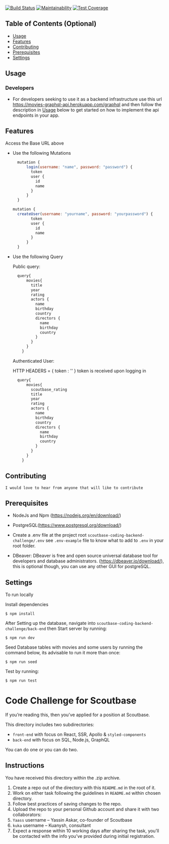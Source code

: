 [![Build Status](https://travis-ci.com/oyewoas/scoutbase-coding-backend-challenge.svg?token=UhTLyPmC4FJFTsy9LJJ1&branch=develop)](https://travis-ci.com/oyewoas/scoutbase-coding-backend-challenge)
[![Maintainability](https://api.codeclimate.com/v1/badges/eec3cfdc2df501237031/maintainability)](https://codeclimate.com/github/oyewoas/scoutbase-coding-backend-challenge/maintainability)
[![Test Coverage](https://api.codeclimate.com/v1/badges/eec3cfdc2df501237031/test_coverage)](https://codeclimate.com/github/oyewoas/scoutbase-coding-backend-challenge/test_coverage)
## Table of Contents (Optional)

- [Usage](#usage)
- [Features](#features)
- [Contributing](#contributing)
- [Prerequisites](#prerequisites)
- [Settings](#settings)


## Usage

### Developers
- For developers seeking to use it as a backend infrastructure use this url https://movies-graphql-api.herokuapp.com/graphql and then follow the description in [Usage](#usage) below to get started on how to implement the api endpoints in your app.    

## Features
   Access the Base URL above

- Use the following Mutations

  ```javascript
    mutation {
        login(username: "name", password: "password") {
          token
          user {
            id
            name
          }
        }
    }
  ```


  ```javascript
  mutation {
    createUser(username: "yourname", password: "yourpassword") {
          token
          user {
            id
            name
          }
        }
    }
  ```


- Use the following Query

  Public query:
  ```javascript
    query{
        movies{
          title
          year
          rating
          actors {
            name
            birthday
            country
            directors {
              name
              birthday
              country
            }
          }
        }
      }
  ```

  Authenticated User:

  HTTP HEADERS = { token : '' }
  token is received upon logging in

  ```javascript
    query{
        movies{
          scoutbase_rating
          title
          year
          rating
          actors {
            name
            birthday
            country
            directors {
              name
              birthday
              country
            }
          }
        }
      }
  ```

## Contributing
    I would love to hear from anyone that will like to contribute

## Prerequisites
- NodeJs and Npm (https://nodejs.org/en/download/)

- PostgreSQL(https://www.postgresql.org/download/)

- Create a .env file at the project root `scoutbase-coding-backend-challenge/.env` see `.env-example` file to know what to add to `.env` in your root folder.

- DBeaver: DBeaver is free and open source universal database tool for developers and database administrators.
  (https://dbeaver.io/download/), this is optional though, you can use any other GUI for postgreSQL.

## Settings

  To run locally

  Install dependencies

   ```shell
   $ npm install
   ```
  After Setting up the database, navigate into `scoutbase-coding-backend-challenge/back-end` then Start server by running:

   ```shell
   $ npm run dev
   ```
  Seed Database tables with movies and some users by running the command below, its advisable to run it more than once:

   ```shell
   $ npm run seed
   ```

   Test by running:
   ```shell
   $ npm run test
   ```



# Code Challenge for Scoutbase

If you’re reading this, then you’ve applied for a position at Scoutbase.

This directory includes two subdirectories:

- `front-end` with focus on React, SSR, Apollo & `styled-components`
- `back-end` with focus on SQL, Node.js, GraphQL

You can do one or you can do two.

## Instructions

You have received this directory within the .zip archive.

1. Create a repo out of the directory with this `README.md` in the root of it.
2. Work on either task following the guidelines in `README.md` within chosen directory.
3. Follow best practices of saving changes to the repo.
4. Upload the repo to your personal Github account and share it with two collaborators:
  1. `Yaass` username – Yassin Askar, co-founder of Scoutbase
  2. `kuka` username – Kuanysh, consultant
5. Expect a response within 10 working days after sharing the task, you’ll be contacted with the info you’ve provided during initial registration.
